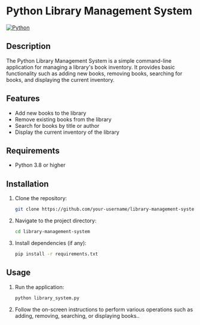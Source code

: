 
# Python Library Management System

[![Python](https://img.shields.io/badge/python-3.8%2B-blue.svg)](https://www.python.org/downloads/)

## Description

The Python Library Management System is a simple command-line application for managing a library's book inventory. It provides basic functionality such as adding new books, removing books, searching for books, and displaying the current inventory.

## Features

- Add new books to the library
- Remove existing books from the library
- Search for books by title or author
- Display the current inventory of the library

## Requirements

- Python 3.8 or higher

## Installation

1. Clone the repository:

    ```bash
    git clone https://github.com/your-username/library-management-system.git
    ```

2. Navigate to the project directory:

    ```bash
    cd library-management-system
    ```

3. Install dependencies (if any):

    ```bash
    pip install -r requirements.txt
    ```

## Usage

1. Run the application:

    ```bash
    python library_system.py
    ```

2. Follow the on-screen instructions to perform various operations such as adding, removing, searching, or displaying books..

